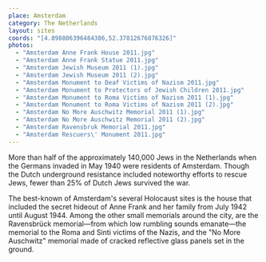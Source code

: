 ```yaml
---
place: Amsterdam
category: The Netherlands
layout: sites
coords: "[4.898806396484386,52.37812676876326]"
photos:
  - "Amsterdam Anne Frank House 2011.jpg"
  - "Amsterdam Anne Frank Statue 2011.jpg"
  - "Amsterdam Jewish Museum 2011 (1).jpg"
  - "Amsterdam Jewish Museum 2011 (2).jpg"
  - "Amsterdam Monument to Deaf Victims of Nazism 2011.jpg"
  - "Amsterdam Monument to Protectors of Jewish Children 2011.jpg"
  - "Amsterdam Monument to Roma Victims of Nazism 2011 (1).jpg"
  - "Amsterdam Monument to Roma Victims of Nazism 2011 (2).jpg"
  - "Amsterdam No More Auschwitz Memorial 2011 (1).jpg"
  - "Amsterdam No More Auschwitz Memorial 2011 (2).jpg"
  - "Amsterdam Ravensbruk Memorial 2011.jpg"
  - "Amsterdam Rescuers\' Monument 2011.jpg"
---
```

More than half of the approximately 140,000 Jews in the Netherlands when the Germans invaded in May 1940 were residents of Amsterdam. Though the Dutch underground resistance included noteworthy efforts to rescue Jews, fewer than 25% of Dutch Jews survived the war.

The best-known of Amsterdam's several Holocaust sites is the house that included the secret hideout of Anne Frank and her family from July 1942 until August 1944. Among the other small memorials around the city, are the Ravensbrück memorial&mdash;from which low rumbling sounds emanate&mdash;the memorial to the Roma and Sinti victims of the Nazis, and the "No More Auschwitz" memorial made of cracked reflective glass panels set in the ground.
